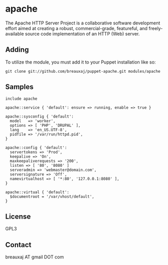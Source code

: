 apache
======

The Apache HTTP Server Project is a collaborative software development effort
aimed at creating a robust, commercial-grade, featureful, and freely-available
source code implementation of an HTTP (Web) server.

Adding
------

To utilize the module, you must add it to your Puppet installation like so:
```
git clone git://github.com/breauxaj/puppet-apache.git modules/apache
```

Samples
-------
```
include apache
```
```
apache::service { 'default': ensure => running, enable => true }
```
```
apache::sysconfig { 'default':
  model   => 'worker',
  options => [ 'PHP', 'DRUPAL' ],
  lang    => 'en_US.UTF-8',
  pidfile => '/var/run/httpd.pid',
}
```
```
apache::config { 'default':
  servertokens => 'Prod',
  keepalive => 'On',
  maxkeepaliverequests => '200',
  listen => [ '80', '8080' ]
  serveradmin => 'webmaster@domain.com',
  serversignature => 'Off',
  namevirtualhost => [ '*:80', '127.0.0.1:8080' ],
}
```
```
apache::virtual { 'default':
  $documentroot = '/var/vhost/default',
}
```

License
-------
GPL3

Contact
-------
breauxaj AT gmail DOT com
